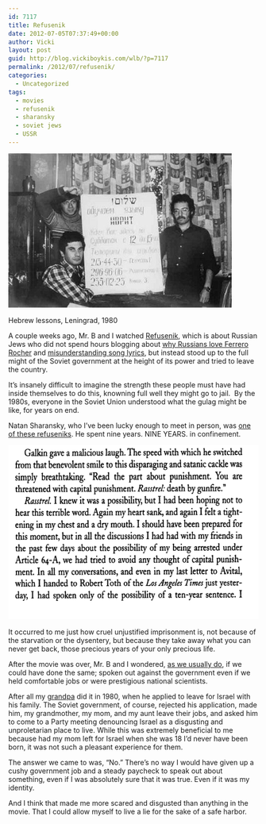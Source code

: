 ```yaml
---
id: 7117
title: Refusenik
date: 2012-07-05T07:37:49+00:00
author: Vicki
layout: post
guid: http://blog.vickiboykis.com/wlb/?p=7117
permalink: /2012/07/refusenik/
categories:
  - Uncategorized
tags:
  - movies
  - refusenik
  - sharansky
  - soviet jews
  - USSR
---
```

<div id="attachment_7118" style="width: 460px" class="wp-caption aligncenter">
  <a href="https://raw.githubusercontent.com/veekaybee/wlb/gh-pages/assets/images/2012/07/5-1980-Hebrew-lessons-Larg.jpg"><img class="size-full wp-image-7118" title="5-1980-Hebrew-lessons-(Larg" src="https://raw.githubusercontent.com/veekaybee/wlb/gh-pages/assets/images/2012/07/5-1980-Hebrew-lessons-Larg.jpg" alt="" width="450" height="311" /></a>
  
  <p class="wp-caption-text">
    Hebrew lessons, Leningrad, 1980
  </p>
</div>

A couple weeks ago, Mr. B and I watched <a href="http://refusenikmovie.com/" target="_blank">Refusenik</a>, which is about Russian Jews who did not spend hours blogging about <a href="http://blog.vickiboykis.com/wlb/2012/01/why-do-russians-love-ferrero-rocher/" target="_blank">why Russians love Ferrero Rocher</a> and <a href="http://blog.vickiboykis.com/wlb/2012/01/how-i-misinterpret-russian-song-lyrics/" target="_blank">misunderstanding song lyrics</a>, but instead stood up to the full might of the Soviet government at the height of its power and tried to leave the country.



It&#8217;s insanely difficult to imagine the strength these people must have had inside themselves to do this, knowning full well they might go to jail.  By the 1980s, everyone in the Soviet Union understood what the gulag might be like, for years on end.

Natan Sharansky, who I&#8217;ve been lucky enough to meet in person, was <a href="http://books.google.com/books?id=NkmiAORCE5wC&pg=PA18&lpg=PA18&dq=fear+no+evil+quotes+sharansky&source=bl&ots=a_9Frkqtiw&sig=hBIHM93N5lFxbQAS00cU7kN-A1U&hl=en&sa=X&ei=5Xj1T9r4GMW_6AGcvZHLBg&ved=0CFAQ6AEwAA#v=onepage&q=fear%20no%20evil%20quotes%20sharansky&f=false" target="_blank">one of these refuseniks</a>. He spent nine years. NINE YEARS. in confinement.

[<img class="aligncenter size-full wp-image-7120" title="Screen shot 2012-07-05 at 7.23.37 AM" src="https://raw.githubusercontent.com/veekaybee/wlb/gh-pages/assets/images/2012/07/Screen-shot-2012-07-05-at-7.23.37-AM.png" alt="" width="601" height="351" />](https://raw.githubusercontent.com/veekaybee/wlb/gh-pages/assets/images/2012/07/Screen-shot-2012-07-05-at-7.23.37-AM.png)

It occurred to me just how cruel unjustified imprisonment is, not because of the starvation or the dysentery, but because they take away what you can never get back, those precious years of your only precious life.

After the movie was over, Mr. B and I wondered, <a href="http://blog.vickiboykis.com/wlb/2012/05/mr-b-and-i-are-prepared-for-anything-anything-being-either-pogroms-or-the-siege-of-leningrad/" target="_blank">as we usually do</a>, if we could have done the same; spoken out against the government even if we held comfortable jobs or were prestigious national scientists.

After all my <a href="http://blog.vickiboykis.com/wlb/2011/10/a-guide-to-trolling-jewish-organizations-featuring-my-grandfather/" target="_blank">grandpa</a> did it in 1980, when he applied to leave for Israel with his family. The Soviet government, of course, rejected his application, made him, my grandmother, my mom, and my aunt leave their jobs, and asked him to come to a Party meeting denouncing Israel as a disgusting and unproletarian place to live. While this was extremely beneficial to me because had my mom left for Israel when she was 18 I&#8217;d never have been born, it was not such a pleasant experience for them.

The answer we came to was, &#8220;No.&#8221; There&#8217;s no way I would have given up a cushy government job and a steady paycheck to speak out about something, even if I was absolutely sure that it was true. Even if it was my identity.

And I think that made me more scared and disgusted than anything in the movie. That I could allow myself to live a lie for the sake of a safe harbor.

&nbsp;
